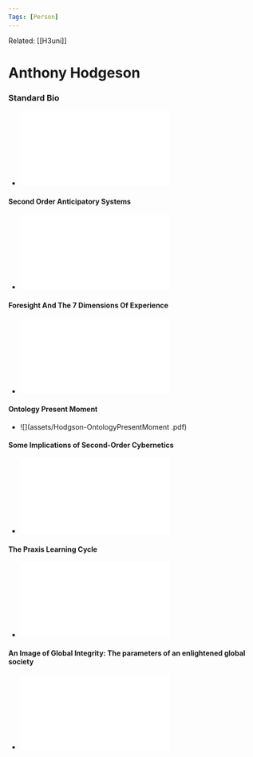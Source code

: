 ```yaml
---
Tags: [Person]
---
```

Related: [[H3uni]]


# Anthony Hodgeson
### Standard Bio
- ![Bio](assets/anthonyhodgesonbio.pdf)

#### Second Order Anticipatory Systems
- ![](assets/Hodgson2018Second-OrderAnticipatorySystem.pdf)

#### Foresight And The 7 Dimensions Of Experience
- ![](assets/Hodgson-ForesightAndThe7DimensionsOfExperience.pdf)

#### Ontology Present Moment 
- ![](assets/Hodgson-OntologyPresentMoment .pdf)

#### Some Implications of Second-Order Cybernetics
- ![](assets/1626444208_2.pdf)

#### The Praxis Learning Cycle
- ![](assets/praxislearningh3.pdf)

#### An Image of Global Integrity: The parameters of an enlightened global society
- ![](assets/1626444209_3.pdf)
